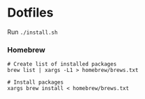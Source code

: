 # Dotfiles

Run `./install.sh`

### Homebrew

```
# Create list of installed packages
brew list | xargs -L1 > homebrew/brews.txt

# Install packages
xargs brew install < homebrew/brews.txt
```
